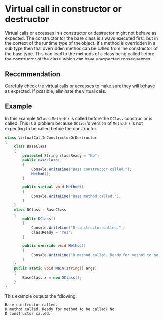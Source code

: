 # Virtual call in constructor or destructor
Virtual calls or accesses in a constructor or destructor might not behave as expected. The constructor for the base class is always executed first, but in the context of the runtime type of the object. If a method is overridden in a sub type then that overridden method can be called from the constructor of the base type. This can lead to the methods of a class being called before the constructor of the class, which can have unexpected consequences.


## Recommendation
Carefully check the virtual calls or accesses to make sure they will behave as expected. If possible, eliminate the virtual calls.


## Example
In this example `DClass.Method()` is called before the `DClass` constructor is called. This is a problem because `DClass`'s version of `Method()` is not expecting to be called before the constructor.


```csharp
class VirtualCallInConstructorOrDestructor
{
    class BaseClass
    {
        protected String classReady = "No";
        public BaseClass()
        {
            Console.WriteLine("Base constructor called.");
            Method();
        }

        public virtual void Method()
        {
            Console.WriteLine("Base method called.");
        }
    }
    class DClass : BaseClass
    {
        public DClass()
        {
            Console.WriteLine("D constructor called.");
            classReady = "Yes";
        }

        public override void Method()
        {
            Console.WriteLine("D method called. Ready for method to be called? " + classReady);
        }
    }
    public static void Main(string[] args)
    {
        BaseClass x = new DClass();
    }
}

```
This example outputs the following:

```
Base constructor called.
D method called. Ready for method to be called? No
D constructor called.
```
